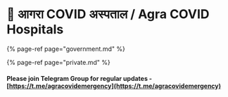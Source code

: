 # 🏥 आगरा COVID अस्पताल / Agra COVID Hospitals

{% page-ref page="government.md" %}

{% page-ref page="private.md" %}



#### Please join Telegram Group for regular updates - [https://t.me/agracovidemergency](https://t.me/agracovidemergency)

